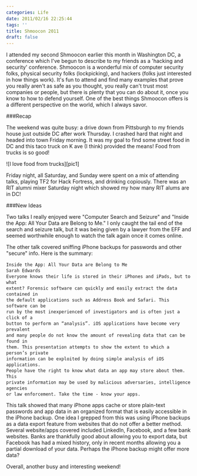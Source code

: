 ```yaml
---
categories: Life
date: 2011/02/16 22:25:44 
tags: ''
title: Shmoocon 2011
draft: false
---
```

I attended my second Shmoocon earlier this month in Washington DC, a conference
which I've begun to describe to my friends as a 'hacking and security'
conference.  Shmoocon is a wonderful mix of computer security folks, physical
security folks (lockpicking), and hackers (folks just interested in how things
work). It's fun to attend and find many examples that prove you really aren't
as safe as you thought, you really can't trust most companies or people, but
there is plenty that you can do about it, once you know to how to defend
yourself. One of the best things Shmoocon offers is a different perspective on
the world, which I always savor.

###Recap

The weekend was quite busy: a drive down from Pittsburgh to my friends house
just outside DC after work Thursday. I crashed hard that night and headed into
town Friday morning. It was my goal to find some street food in DC and this
taco truck on K ave (I think) provided the means! Food from trucks is so good!

<span class="aligncenter">
![I love food from trucks][pic1]
</span>

Friday night, all Saturday, and Sunday were spent on a mix of attending talks,
playing TF2 for Hack Fortress, and drinking copiously. There was an RIT alumni
mixer Saturday night which showed my how many RIT alums are in DC!

###New Ideas

Two talks I really enjoyed were "Computer Search and Seizure" and "Inside the
App: All Your Data are Belong to Me." I only caught the tail end of the search
and seizure talk, but it was being given by a lawyer from the EFF and seemed
worthwhile enough to watch the talk again once it comes online.

The other talk covered sniffing iPhone backups for passwords and other "secure"
info. Here is the summary:

    Inside the App: All Your Data are Belong to Me
    Sarah Edwards
    Everyone knows their life is stored in their iPhones and iPads, but to what
    extent? Forensic software can quickly and easily extract the data contained in
    the default applications such as Address Book and Safari. This software can be
    run by the most inexperienced of investigators and is often just a click of a
    button to perform an “analysis”. iOS applications have become very prevalent
    and many people do not know the amount of revealing data that can be found in
    them. This presentation attempts to show the extent to which a person’s private
    information can be exploited by doing simple analysis of iOS applications.
    People have the right to know what data an app may store about them. This
    private information may be used by malicious adversaries, intelligence agencies
    or law enforcement. Take the time - know your apps.

This talk showed that many iPhone apps cache or store plain-text passwords and
app data in an organized format that is easily accessible in the iPhone backup.
One idea I grepped from this was using iPhone backups as a data export feature
from websites that do not offer a better method. Several website/apps covered
included LinkedIn, Facebook, and a few bank websites. Banks are thankfully good
about allowing you to export data, but Facebook has had a mixed history, only
in recent months allowing you a partial download of your data. Perhaps the
iPhone backup might offer more data?

Overall, another busy and interesting weekend!

[pic1]: /pic/shmoocon1.jpg "Awesome foodtruck"
[1]: /2009/02/18/shmoocon-wrapup/ "Shmoocon 2009"
